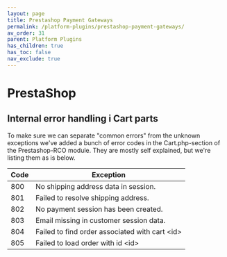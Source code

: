 ```yaml
---
layout: page
title: Prestashop Payment Gateways
permalink: /platform-plugins/prestashop-payment-gateways/
av_order: 31
parent: Platform Plugins
has_children: true
has_toc: false
nav_exclude: true
---
```


# PrestaShop  

## Internal error handling i Cart parts

To make sure we can separate "common errors" from the unknown exceptions
we've added a bunch of error codes in the Cart.php-section of the
Prestashop-RCO module. They are mostly self explained, but we're listing
them as is below.

| Code | Exception                                        |
|------|--------------------------------------------------|
| 800  | No shipping address data in session.             |
| 801  | Failed to resolve shipping address.              |
| 802  | No payment session has been created.             |
| 803  | Email missing in customer session data.          |
| 804  | Failed to find order associated with cart \<id\> |
| 805  | Failed to load order with id \<id\>              |

